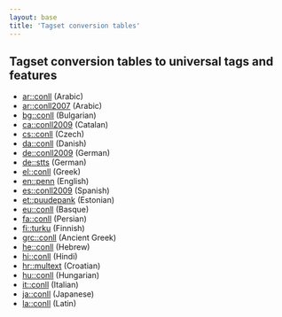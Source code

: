 ```yaml
---
layout: base
title: 'Tagset conversion tables'
---
```


## Tagset conversion tables to universal tags and features

* <a href="ar-conll-uposf.html">ar::conll</a> (Arabic)
* <a href="ar-conll2007-uposf.html">ar::conll2007</a> (Arabic)
* <a href="bg-conll-uposf.html">bg::conll</a> (Bulgarian)
* <a href="ca-conll2009-uposf.html">ca::conll2009</a> (Catalan)
* <a href="cs-conll-uposf.html">cs::conll</a> (Czech)
* <a href="da-conll-uposf.html">da::conll</a> (Danish)
* <a href="de-conll2009-uposf.html">de::conll2009</a> (German)
* <a href="de-stts-uposf.html">de::stts</a> (German)
* <a href="el-conll-uposf.html">el::conll</a> (Greek)
* <a href="en-penn-uposf.html">en::penn</a> (English)
* <a href="es-conll2009-uposf.html">es::conll2009</a> (Spanish)
* <a href="et-puudepank-uposf.html">et::puudepank</a> (Estonian)
* <a href="eu-conll-uposf.html">eu::conll</a> (Basque)
* <a href="fa-conll-uposf.html">fa::conll</a> (Persian)
* <a href="fi-turku-uposf.html">fi::turku</a> (Finnish)
* <a href="grc-conll-uposf.html">grc::conll</a> (Ancient Greek)
* <a href="he-conll-uposf.html">he::conll</a> (Hebrew)
* <a href="hi-conll-uposf.html">hi::conll</a> (Hindi)
* <a href="hr-multext-uposf.html">hr::multext</a> (Croatian)
* <a href="hu-conll-uposf.html">hu::conll</a> (Hungarian)
* <a href="it-conll-uposf.html">it::conll</a> (Italian)
* <a href="ja-conll-uposf.html">ja::conll</a> (Japanese)
* <a href="la-conll-uposf.html">la::conll</a> (Latin)
